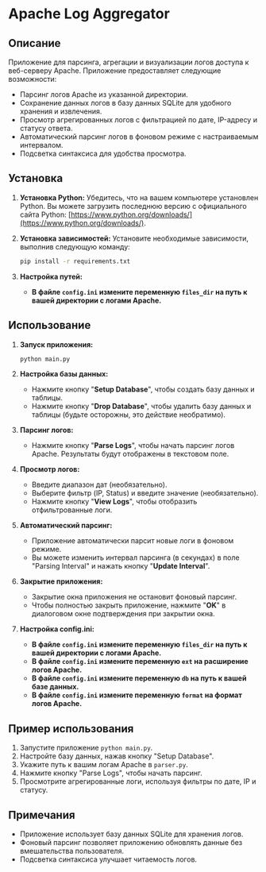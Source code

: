 # Apache Log Aggregator

## Описание
Приложение для парсинга, агрегации и визуализации логов доступа к веб-серверу Apache. Приложение предоставляет следующие возможности:

- Парсинг логов Apache из указанной директории.
- Сохранение данных логов в базу данных SQLite для удобного хранения и извлечения.
- Просмотр агрегированных логов с фильтрацией по дате, IP-адресу и статусу ответа.
- Автоматический парсинг логов в фоновом режиме с настраиваемым интервалом.
- Подсветка синтаксиса для удобства просмотра.

## Установка

1. **Установка Python:** Убедитесь, что на вашем компьютере установлен Python. Вы можете загрузить последнюю версию с официального сайта Python: [https://www.python.org/downloads/](https://www.python.org/downloads/).

2. **Установка зависимостей:** Установите необходимые зависимости, выполнив следующую команду:

   ```bash
   pip install -r requirements.txt
   ```

3. **Настройка путей:**
   -  **В файле `config.ini` измените переменную `files_dir` на путь к вашей директории с логами Apache.** 

## Использование

1. **Запуск приложения:**
   ```bash
   python main.py
   ```
2. **Настройка базы данных:**
    - Нажмите кнопку "**Setup Database**", чтобы создать базу данных и таблицы.
    - Нажмите кнопку "**Drop Database**", чтобы удалить базу данных и таблицы (будьте осторожны, это действие необратимо).

3. **Парсинг логов:**
   -  Нажмите кнопку "**Parse Logs**", чтобы начать парсинг логов Apache. Результаты будут отображены в текстовом поле.

4. **Просмотр логов:**
    - Введите диапазон дат (необязательно).
    - Выберите фильтр (IP, Status) и введите значение (необязательно).
    - Нажмите кнопку "**View Logs**", чтобы отобразить отфильтрованные логи. 

5. **Автоматический парсинг:**
   -  Приложение автоматически парсит новые логи в фоновом режиме.
   - Вы можете изменить интервал парсинга (в секундах) в поле "Parsing Interval" и нажать кнопку "**Update Interval**".

6. **Закрытие приложения:**
   -  Закрытие окна приложения не остановит фоновый парсинг.
   - Чтобы полностью закрыть приложение, нажмите "**OK**" в диалоговом окне подтверждения при закрытии окна.

7. **Настройка config.ini:**
    -  **В файле `config.ini` измените переменную `files_dir` на путь к вашей директории с логами Apache.**
    -  **В файле `config.ini` измените переменную `ext` на расширение логов Apache.**
    -  **В файле `config.ini` измените переменную `db` на путь к вашей базе данных.**
    -  **В файле `config.ini` измените переменную `format` на формат логов Apache.**

## Пример использования

1. Запустите приложение `python main.py`.
2. Настройте базу данных, нажав кнопку "Setup Database".
3. Укажите путь к вашим логам Apache в `parser.py`.
4. Нажмите кнопку "Parse Logs", чтобы начать парсинг.
5. Просмотрите агрегированные логи, используя фильтры по дате, IP и статусу.

## Примечания

- Приложение использует базу данных SQLite для хранения логов.
- Фоновый парсинг позволяет приложению обновлять данные без вмешательства пользователя.
- Подсветка синтаксиса улучшает читаемость логов.

